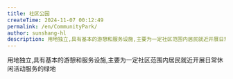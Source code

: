 ```yaml
---
title: 社区公园
createTime: 2024-11-07 00:12:49
permalink: /en/CommunityPark/
author: sunshang-hl
description: 用地独立,具有基本的游憩和服务设施,主要为一定社区范围内居民就近开展日常休闲活动服务的绿地
---
```


用地独立,具有基本的游憩和服务设施,主要为一定社区范围内居民就近开展日常休闲活动服务的绿地